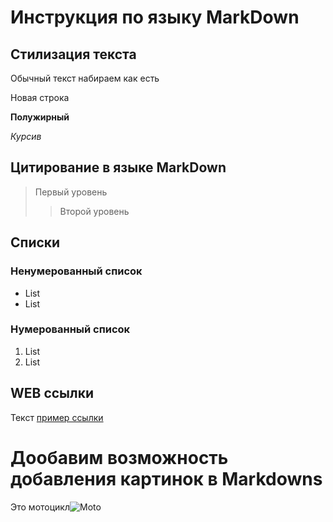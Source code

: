 # Инструкция по языку MarkDown

## Стилизация текста
Обычный текст набираем как есть

Новая строка

**Полужирный**

*Курсив*

## Цитирование в языке MarkDown
> Первый уровень
>> Второй уровень

## Списки
### Ненумерованный список
* List
* List
### Нумерованный список
1. List
2. List

## WEB ссылки
Текст [пример ссылки](http.example.com "всплывающая подсказка")

# Дообавим возможность добавления картинок в Markdowns
Это мотоцикл![Moto](moto.jpg)